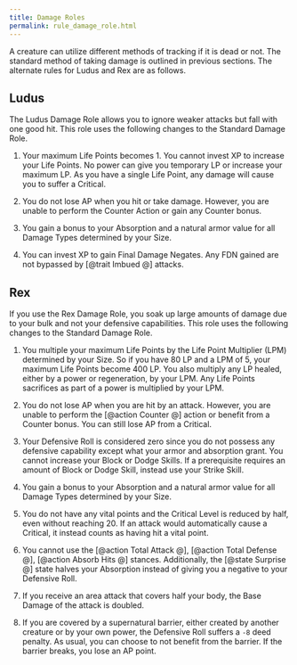 ```yaml
---
title: Damage Roles
permalink: rule_damage_role.html
---
```


A creature can utilize different methods of tracking if it is dead or not. The standard method of taking damage is outlined in previous sections. The alternate rules for Ludus and Rex are as follows.

## Ludus
The Ludus Damage Role allows you to ignore weaker attacks but fall with one good hit. This role uses the following changes to the Standard Damage Role.

1. Your maximum Life Points becomes 1. You cannot invest XP to increase your Life Points. No power can give you temporary LP or increase your maximum LP. As you have a single Life Point, any damage will cause you to suffer a Critical.

2. You do not lose AP when you hit or take damage. However, you are unable to perform the Counter Action or gain any Counter bonus. 

3. You gain a bonus to your Absorption and a natural armor value for all Damage Types determined by your Size.

4. You can invest XP to gain Final Damage Negates. Any FDN gained are not bypassed by [@trait Imbued @] attacks.

## Rex
If you use the Rex Damage Role, you soak up large amounts of damage due to your bulk and not your defensive capabilities. This role uses the following changes to the Standard Damage Role.

1. You multiple your maximum Life Points by the Life Point Multiplier (LPM) determined by your Size. So if you have 80 LP and a LPM of 5, your maximum Life Points become 400 LP. You also multiply any LP healed, either by a power or regeneration, by your LPM. Any Life Points sacrifices as part of a power is multiplied by your LPM.

2. You do not lose AP when you are hit by an attack. However, you are unable to perform the [@action Counter @] action or benefit from a Counter bonus. You can still lose AP from a Critical.

3. Your Defensive Roll is considered zero since you do not possess any defensive capability except what your armor and absorption grant. You cannot increase your Block or Dodge Skills. If a prerequisite requires an amount of Block or Dodge Skill, instead use your Strike Skill.

4. You gain a bonus to your Absorption and a natural armor value for all Damage Types determined by your Size.

5. You do not have any vital points and the Critical Level is reduced by half, even without reaching 20. If an attack would automatically cause a Critical, it instead counts as having hit a vital point.

6. You cannot use the [@action Total Attack @], [@action Total Defense @], [@action Absorb Hits @] stances. Additionally, the [@state Surprise @] state halves your Absorption instead of giving you a negative to your Defensive Roll.

7. If you receive an area attack that covers half your body, the Base Damage of the attack is doubled.

8. If you are covered by a supernatural barrier, either created by another creature or by your own power, the Defensive Roll suffers a `-8` deed penalty. As usual, you can choose to not benefit from the barrier. If the barrier breaks, you lose an AP point.